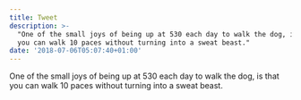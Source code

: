 ```yaml
---
title: Tweet
description: >-
  "One of the small joys of being up at 530 each day to walk the dog, is that
  you can walk 10 paces without turning into a sweat beast."
date: '2018-07-06T05:07:40+01:00'
---
```

One of the small joys of being up at 530 each day to walk the dog, is that you can walk 10 paces without turning into a sweat beast.
